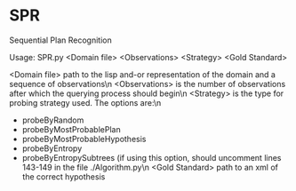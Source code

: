 # SPR
Sequential Plan Recognition

Usage: SPR.py     \<Domain file\>    \<Observations\>     \<Strategy\>    \<Gold Standard\>

\<Domain file\> path to the lisp and-or representation of the domain and a sequence of observations\n
\<Observations\> is the number of observations after which the querying process should begin\n
\<Strategy\> is the type for probing strategy used. The options are:\n
  - probeByRandom
  - probeByMostProbablePlan
  - probeByMostProbableHypothesis
  - probeByEntropy
  - probeByEntropySubtrees (if using this option, should uncomment lines 143-149 in the file ./Algorithm.py\n
\<Gold Standard\> path to an xml of the correct hypothesis
